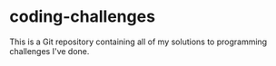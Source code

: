 # coding-challenges

This is a Git repository containing all of my solutions to
programming challenges I've done.

